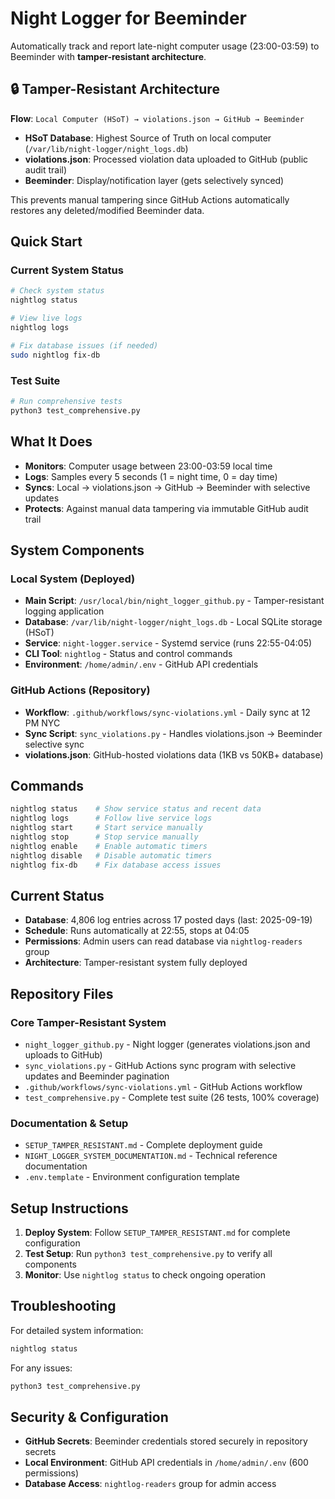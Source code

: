 # Night Logger for Beeminder

Automatically track and report late-night computer usage (23:00-03:59) to Beeminder with **tamper-resistant architecture**.

## 🔒 Tamper-Resistant Architecture

**Flow**: `Local Computer (HSoT) → violations.json → GitHub → Beeminder`

- **HSoT Database**: Highest Source of Truth on local computer (`/var/lib/night-logger/night_logs.db`)
- **violations.json**: Processed violation data uploaded to GitHub (public audit trail)
- **Beeminder**: Display/notification layer (gets selectively synced)

This prevents manual tampering since GitHub Actions automatically restores any deleted/modified Beeminder data.

## Quick Start

### Current System Status
```bash
# Check system status
nightlog status

# View live logs
nightlog logs

# Fix database issues (if needed)
sudo nightlog fix-db
```

### Test Suite
```bash
# Run comprehensive tests
python3 test_comprehensive.py
```

## What It Does

- **Monitors**: Computer usage between 23:00-03:59 local time
- **Logs**: Samples every 5 seconds (1 = night time, 0 = day time)
- **Syncs**: Local → violations.json → GitHub → Beeminder with selective updates
- **Protects**: Against manual data tampering via immutable GitHub audit trail

## System Components

### Local System (Deployed)
- **Main Script**: `/usr/local/bin/night_logger_github.py` - Tamper-resistant logging application
- **Database**: `/var/lib/night-logger/night_logs.db` - Local SQLite storage (HSoT)
- **Service**: `night-logger.service` - Systemd service (runs 22:55-04:05)
- **CLI Tool**: `nightlog` - Status and control commands
- **Environment**: `/home/admin/.env` - GitHub API credentials

### GitHub Actions (Repository)
- **Workflow**: `.github/workflows/sync-violations.yml` - Daily sync at 12 PM NYC
- **Sync Script**: `sync_violations.py` - Handles violations.json → Beeminder selective sync
- **violations.json**: GitHub-hosted violations data (1KB vs 50KB+ database)

## Commands

```bash
nightlog status    # Show service status and recent data
nightlog logs      # Follow live service logs
nightlog start     # Start service manually
nightlog stop      # Stop service manually
nightlog enable    # Enable automatic timers
nightlog disable   # Disable automatic timers
nightlog fix-db    # Fix database access issues
```

## Current Status

- **Database**: 4,806 log entries across 17 posted days (last: 2025-09-19)
- **Schedule**: Runs automatically at 22:55, stops at 04:05
- **Permissions**: Admin users can read database via `nightlog-readers` group
- **Architecture**: Tamper-resistant system fully deployed

## Repository Files

### Core Tamper-Resistant System
- `night_logger_github.py` - Night logger (generates violations.json and uploads to GitHub)
- `sync_violations.py` - GitHub Actions sync program with selective updates and Beeminder pagination
- `.github/workflows/sync-violations.yml` - GitHub Actions workflow
- `test_comprehensive.py` - Complete test suite (26 tests, 100% coverage)

### Documentation & Setup
- `SETUP_TAMPER_RESISTANT.md` - Complete deployment guide
- `NIGHT_LOGGER_SYSTEM_DOCUMENTATION.md` - Technical reference documentation
- `.env.template` - Environment configuration template

## Setup Instructions

1. **Deploy System**: Follow `SETUP_TAMPER_RESISTANT.md` for complete configuration
2. **Test Setup**: Run `python3 test_comprehensive.py` to verify all components
3. **Monitor**: Use `nightlog status` to check ongoing operation

## Troubleshooting

For detailed system information:
```bash
nightlog status
```

For any issues:
```bash
python3 test_comprehensive.py
```

## Security & Configuration

- **GitHub Secrets**: Beeminder credentials stored securely in repository secrets
- **Local Environment**: GitHub API credentials in `/home/admin/.env` (600 permissions)
- **Database Access**: `nightlog-readers` group for admin access